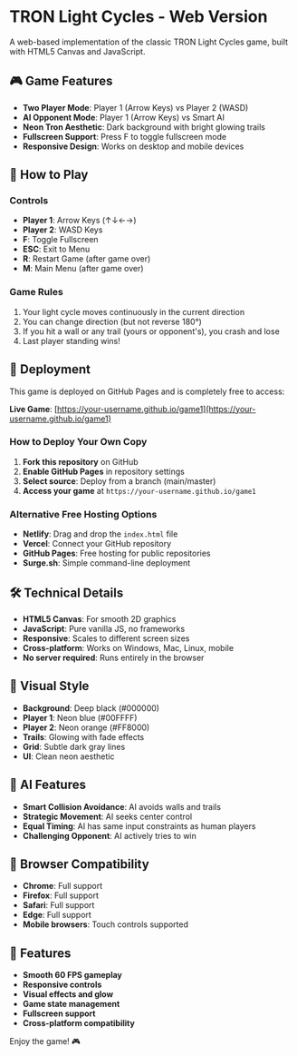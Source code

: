 # TRON Light Cycles - Web Version

A web-based implementation of the classic TRON Light Cycles game, built with HTML5 Canvas and JavaScript.

## 🎮 Game Features

- **Two Player Mode**: Player 1 (Arrow Keys) vs Player 2 (WASD)
- **AI Opponent Mode**: Player 1 (Arrow Keys) vs Smart AI
- **Neon Tron Aesthetic**: Dark background with bright glowing trails
- **Fullscreen Support**: Press F to toggle fullscreen mode
- **Responsive Design**: Works on desktop and mobile devices

## 🎯 How to Play

### Controls
- **Player 1**: Arrow Keys (↑↓←→)
- **Player 2**: WASD Keys
- **F**: Toggle Fullscreen
- **ESC**: Exit to Menu
- **R**: Restart Game (after game over)
- **M**: Main Menu (after game over)

### Game Rules
1. Your light cycle moves continuously in the current direction
2. You can change direction (but not reverse 180°)
3. If you hit a wall or any trail (yours or opponent's), you crash and lose
4. Last player standing wins!

## 🚀 Deployment

This game is deployed on GitHub Pages and is completely free to access:

**Live Game**: [https://your-username.github.io/game1](https://your-username.github.io/game1)

### How to Deploy Your Own Copy

1. **Fork this repository** on GitHub
2. **Enable GitHub Pages** in repository settings
3. **Select source**: Deploy from a branch (main/master)
4. **Access your game** at `https://your-username.github.io/game1`

### Alternative Free Hosting Options

- **Netlify**: Drag and drop the `index.html` file
- **Vercel**: Connect your GitHub repository
- **GitHub Pages**: Free hosting for public repositories
- **Surge.sh**: Simple command-line deployment

## 🛠️ Technical Details

- **HTML5 Canvas**: For smooth 2D graphics
- **JavaScript**: Pure vanilla JS, no frameworks
- **Responsive**: Scales to different screen sizes
- **Cross-platform**: Works on Windows, Mac, Linux, mobile
- **No server required**: Runs entirely in the browser

## 🎨 Visual Style

- **Background**: Deep black (#000000)
- **Player 1**: Neon blue (#00FFFF)
- **Player 2**: Neon orange (#FF8000)
- **Trails**: Glowing with fade effects
- **Grid**: Subtle dark gray lines
- **UI**: Clean neon aesthetic

## 🤖 AI Features

- **Smart Collision Avoidance**: AI avoids walls and trails
- **Strategic Movement**: AI seeks center control
- **Equal Timing**: AI has same input constraints as human players
- **Challenging Opponent**: AI actively tries to win

## 📱 Browser Compatibility

- **Chrome**: Full support
- **Firefox**: Full support
- **Safari**: Full support
- **Edge**: Full support
- **Mobile browsers**: Touch controls supported

## 🎵 Features

- **Smooth 60 FPS gameplay**
- **Responsive controls**
- **Visual effects and glow**
- **Game state management**
- **Fullscreen support**
- **Cross-platform compatibility**

Enjoy the game! 🎮
